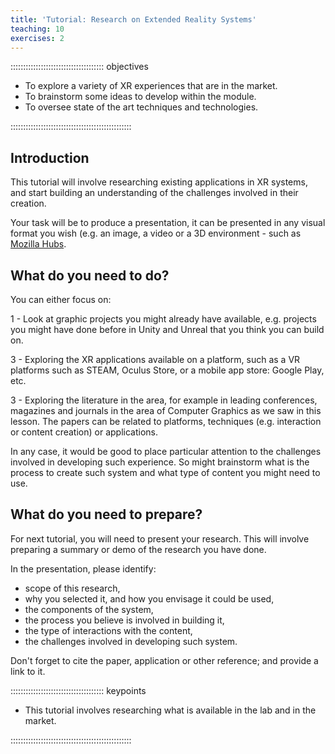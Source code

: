 ```yaml
---
title: 'Tutorial: Research on Extended Reality Systems'
teaching: 10
exercises: 2
---
```


::::::::::::::::::::::::::::::::::::: objectives

- To explore a variety of XR experiences that are in the market.
- To brainstorm some ideas to develop within the module.
- To oversee state of the art techniques and technologies.

::::::::::::::::::::::::::::::::::::::::::::::::

## Introduction

This tutorial will involve researching existing applications in XR systems,
and start building an understanding of the challenges involved 
in their creation.

Your task will be to produce a presentation, it can be presented in any visual
format you wish (e.g. an image, a video or a 3D environment - such as [Mozilla Hubs](https://hubs.mozilla.com/).


## What do you need to do?
You can either focus on:

1 - Look at graphic projects you might already have available, e.g. projects
you might have done before in Unity and Unreal that you think you can build on.

3 - Exploring the XR applications available on a platform, such as a VR platforms 
such as STEAM, Oculus Store,
or a mobile app store: Google Play, etc.


3 - Exploring the literature in the area, for example in leading conferences, magazines and journals in the
area of Computer Graphics as we saw in this lesson. The papers can be related to platforms, 
techniques (e.g. interaction or content creation) or applications.



In any case, it would be good to place particular attention to the challenges
involved in developing such experience.
So might brainstorm what is the process to create such system and what type of
content you might need to use.

## What do you need to prepare?

For next tutorial, you will need to present your research. This will involve
preparing a summary or demo of the research you have done.

In the presentation, please identify:

- scope of this research, 
- why you selected it, and how you envisage it could be used,
- the components of the system, 
- the process you believe is involved in building it,
- the type of interactions with the content, 
- the challenges involved in developing such system.

Don't forget to cite the paper, application or other reference; and provide a link to it.

::::::::::::::::::::::::::::::::::::: keypoints 

- This tutorial involves researching what is available in the lab and in the market.

::::::::::::::::::::::::::::::::::::::::::::::::

